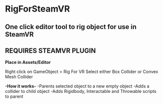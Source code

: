 # RigForSteamVR
## One click editor tool to rig object for use in SteamVR
## REQUIRES STEAMVR PLUGIN

**Place in Assets/Editor**

Right click on GameObject > Rig For VR
Select either Box Collider or Convex Mesh Collider

**-How it works-**
-Parents selected object to a new empty object
-Adds a collider to child object
-Adds Rigidbody, Interactable and Throwable scripts to parent
